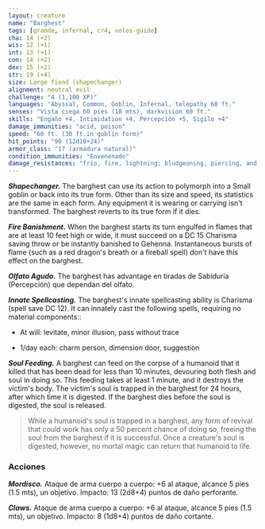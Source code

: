```yaml
---
layout: creature
name: "Barghest"
tags: [grande, infernal, cr4, volos-guide]
cha: 14 (+2)
wis: 12 (+1)
int: 13 (+1)
con: 14 (+2)
dex: 15 (+2)
str: 19 (+4)
size: Large fiend (shapechanger)
alignment: neutral evil
challenge: "4 (1,100 XP)"
languages: "Abyssal, Common, Goblin, Infernal, telepathy 60 ft."
senses: "Vista ciega 60 pies (18 mts), darkvision 60 ft."
skills: "Engaño +4, Intimidation +4, Percepción +5, Sigilo +4"
damage_immunities: "acid, poison"
speed: "60 ft. (30 ft.in goblin form)"
hit_points: "90 (12d10+24)"
armor_class: "17 (armadura natural)"
condition_immunities: "Envenenado"
damage_resistances: "frío, fire, lightning; bludgeoning, piercing, and slashing from nonmagical weapons"
---
```


***Shapechanger.*** The barghest can use its action to polymorph into a Small goblin or back into its true form. Other than its size and speed, its statistics are the same in each form. Any equipment it is wearing or carrying isn't transformed. The barghest reverts to its true form if it dies.

***Fire Banishment.*** When the barghest starts its turn engulfed in flames that are at least 10 feet high or wide, it must succeed on a DC 15 Charisma saving throw or be instantly banished to Gehenna. Instantaneous bursts of flame (such as a red dragon's breath or a fireball spell) don't have this effect on the barghest.

***Olfato Agudo.*** The barghest has advantage en tiradas de Sabiduría (Percepción) que dependan del olfato.

***Innate Spellcasting.*** The barghest's innate spellcasting ability is Charisma (spell save DC 12). It can innately cast the following spells, requiring no material components::

* At will: levitate, minor illusion, pass without trace

* 1/day each: charm person, dimension door, suggestion

***Soul Feeding.*** A barghest can feed on the corpse of a humanoid that it killed that has been dead for less than 10 minutes, devouring both flesh and soul in doing so. This feeding takes at least 1 minute, and it destroys the victim's body. The victim's soul is trapped in the barghest for 24 hours, after which time it is digested. If the barghest dies before the soul is digested, the soul is released.

>While a humanoid's soul is trapped in a barghest, any form of revival that could work has only a 50 percent chance of doing so, freeing the soul from the barghest if it is successful. Once a creature's soul is digested, however, no mortal magic can return that humanoid to life.

### Acciones

***Mordisco.*** Ataque de arma cuerpo a cuerpo: +6 al ataque, alcance 5 pies (1.5 mts), un objetivo. Impacto: 13 (2d8+4) puntos de daño perforante.

***Claws.*** Ataque de arma cuerpo a cuerpo: +6 al ataque, alcance 5 pies (1.5 mts), un objetivo. Impacto: 8 (1d8+4) puntos de daño cortante.
